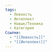```yaml
---
tags:
  - Ловкость
  - Интеллект
  - Навык/Техника
  - Категория
Ссылки:
  - "[[Ловкость]]"
  - "[[Интеллект]]"
---
```

